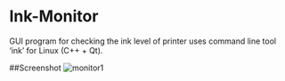 # Ink-Monitor

GUI program for checking the ink level of printer uses
command line tool ‘ink’ for Linux (C++ + Qt).

##Screenshot
![monitor1](https://cloud.githubusercontent.com/assets/19759657/15940582/edfa0386-2e7c-11e6-931e-2deb73a33a2c.png)

